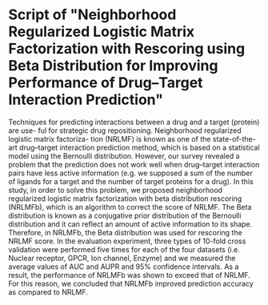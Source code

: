 # Script of "Neighborhood Regularized Logistic Matrix Factorization with Rescoring using Beta Distribution for Improving Performance of Drug–Target Interaction Prediction"

Techniques for predicting interactions between a drug and a target (protein) are use- ful for strategic drug repositioning. Neighborhood regularized logistic matrix factoriza- tion (NRLMF) is known as one of the state-of-the-art drug–target interaction prediction method, which is based on a statistical model using the Bernoulli distribution. However, our survey revealed a problem that the prediction does not work well when drug–target interaction pairs have less active information (e.g. we supposed a sum of the number of ligands for a target and the number of target proteins for a drug). In this study, in order to solve this problem, we proposed neighborhood regularized logistic matrix factorization with beta distribution rescoring (NRLMFb), which is an algorithm to correct the score of NRLMF. The Beta distribution is known as a conjugative prior distribution of the Bernoulli distribution and it can reflect an amount of active information to its shape. Therefore, in NRLMFb, the Beta distribution was used for rescoring the NRLMF score. In the evaluation experiment, three types of 10-fold cross validation were performed five times for each of the four datasets (i.e. Nuclear receptor, GPCR, Ion channel, Enzyme) and we measured the average values of AUC and AUPR and 95% confidence intervals. As a result, the performance of NRLMFb was shown to exceed that of NRLMF. For this reason, we concluded that NRLMFb improved prediction accuracy as compared to NRLMF.


